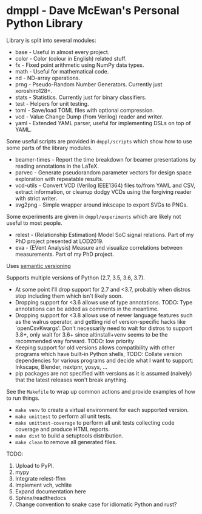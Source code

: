 
dmppl - Dave McEwan's Personal Python Library
=============================================

Library is split into several modules:

  - base - Useful in almost every project.
  - color - Color (colour in English) related stuff.
  - fx - Fixed point arithmetic using NumPy data types.
  - math - Useful for mathematical code.
  - nd - ND-array operations.
  - prng - Pseudo-Random Number Generators. Currently just xoroshiro128+.
  - stats - Statistics. Currently just for binary classifiers.
  - test - Helpers for unit testing.
  - toml - Save/load TOML files with optional compression.
  - vcd - Value Change Dump (from Verilog) reader and writer.
  - yaml - Extended YAML parser, useful for implementing DSLs on top of YAML.

Some useful scripts are provided in `dmppl/scripts` which show how to use some
parts of the library modules.

  - beamer-times - Report the time breakdown for beamer presentations by reading
    annotations in the LaTeX.
  - parvec - Generate pseudorandom parameter vectors for design space
    exploration with repeatable results.
  - vcd-utils - Convert VCD (Verilog IEEE1364) files to/from YAML and CSV,
    extract information, or cleanup dodgy VCDs using the forgiving reader
    with strict writer.
  - svg2png - Simple wrapper around inkscape to export SVGs to PNGs.

Some experiments are given in `dmppl/experiments` which are likely not useful
to most people.

  - relest - (Relationship Estimation) Model SoC signal relations.
    Part of my PhD project presented at LOD2019.
  - eva - (EVent Analysis) Measure and visualize correlations between
    measurements.
    Part of my PhD project.

Uses [semantic versioning](https://semver.org/spec/v2.0.0.html)

Supports multiple versions of Python (2.7, 3.5, 3.6, 3.7).

  - At some point I'll drop support for 2.7 and <3.7, probably when distros stop
    including them which isn't likely soon.
  - Dropping support for <3.6 allows use of type annotations.
    TODO: Type annotations can be added as comments in the meantime.
  - Dropping support for <3.8 allows use of newer language features such as the
    walrus operator, and getting rid of version-specific hacks like
    `openCsvKwargs'.
    Don't necessarily need to wait for distros to support 3.8+, only wait for
    3.6+ since altinstall+venv seems to be the recommended way forward.
    TODO: low priority
  - Keeping support for old versions allows compatibility with other programs
    which have built-in Python shells,
    TODO: Collate version dependencies for various programs and decide what I
    want to support: Inkscape, Blender, nextpnr, yosys, ...
  - pip packages are not specified with versions as it is assumed (naively) that
    the latest releases won't break anything.

See the `Makefile` to wrap up common actions and provide examples of how to run
things.

  - `make venv` to create a virtual environment for each supported version.
  - `make unittest` to perform all unit tests.
  - `make unittest-coverage` to perform all unit tests collecting code coverage
    and produce HTML reports.
  - `make dist` to build a setuptools distribution.
  - `make clean` to remove all generated files.

TODO:

  1. Upload to PyPI.
  2. mypy
  3. Integrate relest-ffnn
  4. Implement vch, vchlite
  5. Expand documentation here
  6. Sphinx/readthedocs
  7. Change convention to snake case for idiomatic Python and rust?
